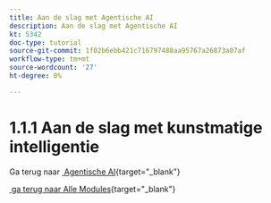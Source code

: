 ```yaml
---
title: Aan de slag met Agentische AI
description: Aan de slag met Agentische AI
kt: 5342
doc-type: tutorial
source-git-commit: 1f02b6ebb421c716797488aa95767a26873a07af
workflow-type: tm+mt
source-wordcount: '27'
ht-degree: 0%

---
```


# 1.1.1 Aan de slag met kunstmatige intelligentie

Ga terug naar [&#x200B; Agentische AI &#x200B;](./agenticai.md){target="_blank"}

[&#x200B; ga terug naar Alle Modules &#x200B;](./../../../overview.md){target="_blank"}